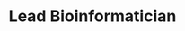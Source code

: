 ---
publish: true
name: Ha T.H. Vu, Ph.D.
title: Lead Bioinformatician
picture: hvu_2025.jpg
google-scholar: iYGlgQcAAAAJ
CV: 
linkedin: in/hahongvu96/
twitter:
email: 
---